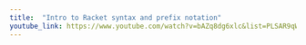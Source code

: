 ```yaml
---
title:  "Intro to Racket syntax and prefix notation"
youtube_link: https://www.youtube.com/watch?v=bAZq8dg6xlc&list=PLSAR9qWL-3y6b9FFRS6DtTZLGmozeUDRS&index=2
---
```

